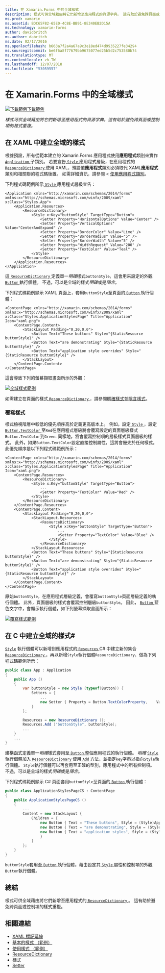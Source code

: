```yaml
---
title: 在 Xamarin.Forms 中的全域樣式
description: 樣式可供全域藉由將它們新增至應用程式的資源字典。 這有助於避免跨頁面或控制項的樣式重複。
ms.prod: xamarin
ms.assetid: BDC65F82-65E0-4C8E-BB91-8E340EB2D15A
ms.technology: xamarin-forms
author: davidbritch
ms.author: dabritch
ms.date: 02/17/2016
ms.openlocfilehash: b663a7f2a4a67a9c3e18ed474d9935227fe34294
ms.sourcegitcommit: be6f6a8f77679bb9675077ed25b5d2c753580b74
ms.translationtype: MT
ms.contentlocale: zh-TW
ms.lasthandoff: 12/07/2018
ms.locfileid: "53059557"
---
```

# <a name="global-styles-in-xamarinforms"></a>在 Xamarin.Forms 中的全域樣式

[![下載範例](~/media/shared/download.png)下載範例](https://developer.xamarin.com/samples/xamarin-forms/UserInterface/Styles/BasicStyles/)

_樣式可供全域藉由將它們新增至應用程式的資源字典。這有助於避免跨頁面或控制項的樣式重複。_

## <a name="creating-a-global-style-in-xaml"></a>在 XAML 中建立全域的樣式

根據預設，所有從範本建立的 Xamarin.Forms 應用程式使用**應用程式**類別來實作[ `Application` ](xref:Xamarin.Forms.Application)子類別。 若要宣告[ `Style` ](xref:Xamarin.Forms.Style)應用程式層級，在應用程式的[ `ResourceDictionary` ](xref:Xamarin.Forms.ResourceDictionary)使用 XAML，預設值**應用程式**類別必須取代 XAML**應用程式**類別和相關聯的程式碼後置。 如需詳細資訊，請參閱 <<c0> [ 使用應用程式類別](~/xamarin-forms/app-fundamentals/application-class.md)。

下列程式碼範例所示[ `Style` ](xref:Xamarin.Forms.Style)應用程式層級宣告：

```xaml
<Application xmlns="http://xamarin.com/schemas/2014/forms" xmlns:x="http://schemas.microsoft.com/winfx/2009/xaml" x:Class="Styles.App">
    <Application.Resources>
        <ResourceDictionary>
            <Style x:Key="buttonStyle" TargetType="Button">
                <Setter Property="HorizontalOptions" Value="Center" />
                <Setter Property="VerticalOptions" Value="CenterAndExpand" />
                <Setter Property="BorderColor" Value="Lime" />
                <Setter Property="BorderRadius" Value="5" />
                <Setter Property="BorderWidth" Value="5" />
                <Setter Property="WidthRequest" Value="200" />
                <Setter Property="TextColor" Value="Teal" />
            </Style>
        </ResourceDictionary>
    </Application.Resources>
</Application>
```

這[ `ResourceDictionary` ](xref:Xamarin.Forms.ResourceDictionary)定義單一*明確*樣式`buttonStyle`，這會用來設定的外觀[ `Button` ](xref:Xamarin.Forms.Button)執行個體。 不過，可以是全域的樣式*明確*或是*隱含*。

下列程式碼範例顯示 XAML 頁面上，套用`buttonStyle`至頁面的[ `Button` ](xref:Xamarin.Forms.Button)執行個體：

```xaml
<ContentPage xmlns="http://xamarin.com/schemas/2014/forms" xmlns:x="http://schemas.microsoft.com/winfx/2009/xaml" x:Class="Styles.ApplicationStylesPage" Title="Application" Icon="xaml.png">
    <ContentPage.Content>
        <StackLayout Padding="0,20,0,0">
            <Button Text="These buttons" Style="{StaticResource buttonStyle}" />
            <Button Text="are demonstrating" Style="{StaticResource buttonStyle}" />
            <Button Text="application style overrides" Style="{StaticResource buttonStyle}" />
        </StackLayout>
    </ContentPage.Content>
</ContentPage>
```

這會導致下列的螢幕擷取畫面所示的外觀：

[![](application-images/application-styles-1.png "全域樣式範例")](application-images/application-styles-1-large.png#lightbox "全域樣式範例")

如需建立在頁面的樣式[ `ResourceDictionary` ](xref:Xamarin.Forms.ResourceDictionary)，請參閱[明確樣式](~/xamarin-forms/user-interface/styles/explicit.md)並[隱含樣式](~/xamarin-forms/user-interface/styles/implicit.md)。

### <a name="overriding-styles"></a>覆寫樣式

樣式檢視階層中較低的優先順序高於定義更高版本上。 例如，設定[ `Style` ](xref:Xamarin.Forms.Style) ，設定[ `Button.TextColor` ](xref:Xamarin.Forms.Button.TextColor)至`Red`在應用程式層級將會覆寫設定的頁面層級樣式`Button.TextColor`到`Green`. 同樣地，將會覆寫控制項的層級樣式頁面層級的樣式。 此外，如果`Button.TextColor`設定直接控制屬性，這將會優先於任何樣式。 此優先順序是以下列程式碼範例所示：

```xaml
<ContentPage xmlns="http://xamarin.com/schemas/2014/forms" xmlns:x="http://schemas.microsoft.com/winfx/2009/xaml" x:Class="Styles.ApplicationStylesPage" Title="Application" Icon="xaml.png">
    <ContentPage.Resources>
        <ResourceDictionary>
            <Style x:Key="buttonStyle" TargetType="Button">
                ...
                <Setter Property="TextColor" Value="Red" />
            </Style>
        </ResourceDictionary>
    </ContentPage.Resources>
    <ContentPage.Content>
        <StackLayout Padding="0,20,0,0">
            <StackLayout.Resources>
                <ResourceDictionary>
                    <Style x:Key="buttonStyle" TargetType="Button">
                        ...
                        <Setter Property="TextColor" Value="Blue" />
                    </Style>
                </ResourceDictionary>
            </StackLayout.Resources>
            <Button Text="These buttons" Style="{StaticResource buttonStyle}" />
            <Button Text="are demonstrating" Style="{StaticResource buttonStyle}" />
            <Button Text="application style overrides" Style="{StaticResource buttonStyle}" />
        </StackLayout>
    </ContentPage.Content>
</ContentPage>
```

原始`buttonStyle`，在應用程式層級定義，會覆寫`buttonStyle`頁面層級定義的執行個體。 此外，頁面層級的樣式會覆寫控制層級`buttonStyle`。 因此， [ `Button` ](xref:Xamarin.Forms.Button)藍色文字中，會顯示執行個體，如下列螢幕擷取畫面所示：

[![](application-images/application-styles-2.png "覆寫樣式範例")](application-images/application-styles-2-large.png#lightbox "覆寫樣式範例")

## <a name="creating-a-global-style-in-c35"></a>在 C 中建立全域的樣式&#35;

[`Style`](xref:Xamarin.Forms.Style) 執行個體可以新增到應用程式的[ `Resources` ](xref:Xamarin.Forms.VisualElement.Resources) C# 中建立新的集合[ `ResourceDictionary` ](xref:Xamarin.Forms.ResourceDictionary)，再以新增`Style`執行個體`ResourceDictionary`，做為下列程式碼範例所示：

```csharp
public class App : Application
{
    public App ()
    {
        var buttonStyle = new Style (typeof(Button)) {
            Setters = {
                ...
                new Setter { Property = Button.TextColorProperty,    Value = Color.Teal }
            }
        };

        Resources = new ResourceDictionary ();
        Resources.Add ("buttonStyle", buttonStyle);
        ...
    }
    ...
}
```

建構函式定義單一*明確*樣式套用至[ `Button` ](xref:Xamarin.Forms.Button)整個應用程式的執行個體。 *明確* [ `Style` ](xref:Xamarin.Forms.Style)執行個體加入[ `ResourceDictionary` ](xref:Xamarin.Forms.ResourceDictionary)使用[ `Add` ](xref:Xamarin.Forms.ResourceDictionary.Add(System.String,System.Object))方法，並指定`key`字串以指向`Style`執行個體。 `Style`執行個體可以再套用至正確的型別，應用程式中的所有控制項。 不過，可以是全域的樣式*明確*或是*隱含*。

下列程式碼範例顯示 C# 頁面套用`buttonStyle`至頁面的[ `Button` ](xref:Xamarin.Forms.Button)執行個體：

```csharp
public class ApplicationStylesPageCS : ContentPage
{
    public ApplicationStylesPageCS ()
    {
        ...
        Content = new StackLayout {
            Children = {
                new Button { Text = "These buttons", Style = (Style)Application.Current.Resources ["buttonStyle"] },
                new Button { Text = "are demonstrating", Style = (Style)Application.Current.Resources ["buttonStyle"] },
                new Button { Text = "application styles", Style = (Style)Application.Current.Resources ["buttonStyle"]
                }
            }
        };
    }
}
```

`buttonStyle`套用至[ `Button` ](xref:Xamarin.Forms.Button)執行個體，藉由設定其[ `Style` ](xref:Xamarin.Forms.VisualElement.Style)屬性和控制項的外觀`Button`執行個體。

## <a name="summary"></a>總結

樣式可供全域藉由將它們新增至應用程式的[ `ResourceDictionary` ](xref:Xamarin.Forms.ResourceDictionary)。 這有助於避免跨頁面或控制項的樣式重複。



## <a name="related-links"></a>相關連結

- [XAML 標記延伸](~/xamarin-forms/xaml/xaml-basics/xaml-markup-extensions.md)
- [基本的樣式 （範例）](https://developer.xamarin.com/samples/xamarin-forms/UserInterface/Styles/BasicStyles/)
- [使用樣式 （範例）](https://developer.xamarin.com/samples/xamarin-forms/WorkingWithStyles/)
- [ResourceDictionary](xref:Xamarin.Forms.ResourceDictionary)
- [樣式](xref:Xamarin.Forms.Style)
- [Setter](xref:Xamarin.Forms.Setter)
